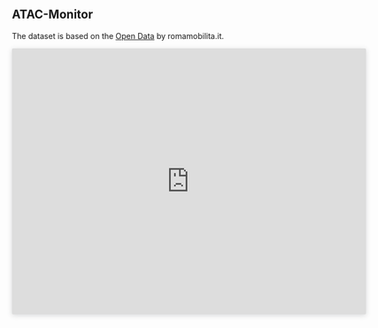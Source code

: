 ## ATAC-Monitor

The dataset is based on the [Open Data](https://romamobilita.it/it/tecnologie/open-data) by romamobilita.it.

<iframe style="border: none;border-radius: 2px;box-shadow: 0 2px 10px 0 rgba(70, 76, 79, .2);" width="640" height="480" src="https://charts.mongodb.com/charts-project-0-urdrh/embed/charts?id=45ebb281-e181-4c1f-9678-cb5b5fad1d24&tenant=b6ce3d2e-8588-4414-bc01-ab06e40b3635"></iframe>
